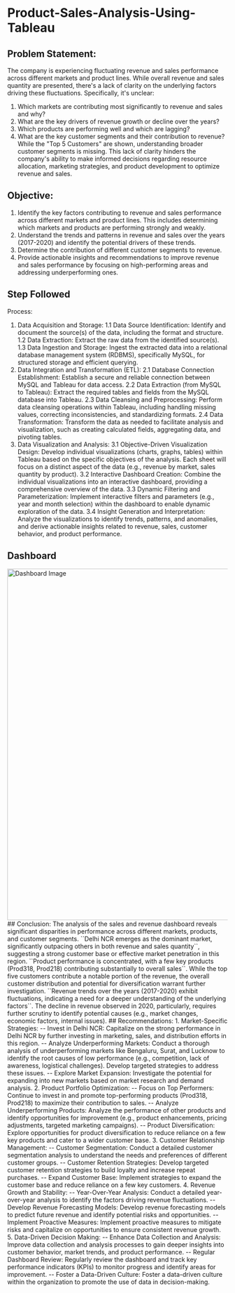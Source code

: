 # Product-Sales-Analysis-Using-Tableau
## Problem Statement:
The company is experiencing fluctuating revenue and sales performance across different markets and product lines. While overall revenue and sales quantity are presented, there's a lack of clarity on the underlying factors driving these fluctuations. Specifically, it's unclear:
1. Which markets are contributing most significantly to revenue and sales and why? 
2. What are the key drivers of revenue growth or decline over the years?
3. Which products are performing well and which are lagging?
4. What are the key customer segments and their contribution to revenue? While the "Top 5 Customers" are shown, understanding broader customer segments is missing.
This lack of clarity hinders the company's ability to make informed decisions regarding resource allocation, marketing strategies, and product development to optimize revenue and sales.
## Objective:
1.	Identify the key factors contributing to revenue and sales performance across different markets and product lines. This includes determining which markets and products are performing strongly and weakly.
2.	Understand the trends and patterns in revenue and sales over the years (2017-2020) and identify the potential drivers of these trends.
3.	Determine the contribution of different customer segments to revenue.
4.	Provide actionable insights and recommendations to improve revenue and sales performance by focusing on high-performing areas and addressing underperforming ones.
## Step Followed
Process:
1. Data Acquisition and Storage:
	1.1 Data Source Identification: Identify and document the source(s) of the data, including the format and structure.
	1.2 Data Extraction: Extract the raw data from the identified source(s).
	1.3 Data Ingestion and Storage: Ingest the extracted data into a relational database management system (RDBMS), specifically MySQL, for structured storage and efficient querying.
2. Data Integration and Transformation (ETL):
	2.1 Database Connection Establishment: Establish a secure and reliable connection between MySQL and Tableau for data access.
	2.2 Data Extraction (from MySQL to Tableau): Extract the required tables and fields from the MySQL database into Tableau.
	2.3 Data Cleansing and Preprocessing: Perform data cleansing operations within Tableau, including handling missing values, correcting inconsistencies, and standardizing formats.
	2.4 Data Transformation: Transform the data as needed to facilitate analysis and visualization, such as creating calculated fields, aggregating data, and pivoting tables.
3. Data Visualization and Analysis:
	3.1 Objective-Driven Visualization Design: Develop individual visualizations (charts, graphs, tables) within Tableau based on the specific objectives of the analysis. Each sheet will focus on a distinct aspect of the data (e.g., revenue by market, sales quantity by product).
	3.2 Interactive Dashboard Creation: Combine the individual visualizations into an interactive dashboard, providing a comprehensive overview of the data.
	3.3 Dynamic Filtering and Parameterization: Implement interactive filters and parameters (e.g., year and month selection) within the dashboard to enable dynamic exploration of the data.
	3.4 Insight Generation and Interpretation: Analyze the visualizations to identify trends, patterns, and anomalies, and derive actionable insights related to revenue, sales, customer behavior, and product performance.
## Dashboard
<img width="801" alt="Dashboard Image" src="https://github.com/user-attachments/assets/c2d90edd-b5a6-41b1-829b-e7d70e275b9d" />
## Conclusion:
The analysis of the sales and revenue dashboard reveals significant disparities in performance across different markets, products, and customer segments. ``Delhi NCR emerges as the dominant market, significantly outpacing others in both revenue and sales quantity``, suggesting a strong customer base or effective market penetration in this region. ``Product performance is concentrated, with a few key products (Prod318, Prod218) contributing substantially to overall sales``. While the top five customers contribute a notable portion of the revenue, the overall customer distribution and potential for diversification warrant further investigation. ``Revenue trends over the years (2017-2020) exhibit fluctuations, indicating a need for a deeper understanding of the underlying factors``. The decline in revenue observed in 2020, particularly, requires further scrutiny to identify potential causes (e.g., market changes, economic factors, internal issues).
## Recommendations:
1.	Market-Specific Strategies:
-- Invest in Delhi NCR: Capitalize on the strong performance in Delhi NCR by further investing in marketing, sales, and distribution efforts in this region.
-- Analyze Underperforming Markets: Conduct a thorough analysis of underperforming markets like Bengaluru, Surat, and Lucknow to identify the root causes of low performance (e.g., competition, lack of awareness, logistical challenges). Develop targeted strategies to address these issues.
-- Explore Market Expansion: Investigate the potential for expanding into new markets based on market research and demand analysis.
2.	Product Portfolio Optimization:
-- Focus on Top Performers: Continue to invest in and promote top-performing products (Prod318, Prod218) to maximize their contribution to sales.
-- Analyze Underperforming Products: Analyze the performance of other products and identify opportunities for improvement (e.g., product enhancements, pricing adjustments, targeted marketing campaigns).
-- Product Diversification: Explore opportunities for product diversification to reduce reliance on a few key products and cater to a wider customer base.
3.	Customer Relationship Management:
-- Customer Segmentation: Conduct a detailed customer segmentation analysis to understand the needs and preferences of different customer groups.
-- Customer Retention Strategies: Develop targeted customer retention strategies to build loyalty and increase repeat purchases.
-- Expand Customer Base: Implement strategies to expand the customer base and reduce reliance on a few key customers.
4.	Revenue Growth and Stability:
-- Year-Over-Year Analysis: Conduct a detailed year-over-year analysis to identify the factors driving revenue fluctuations.
-- Develop Revenue Forecasting Models: Develop revenue forecasting models to predict future revenue and identify potential risks and opportunities.
-- Implement Proactive Measures: Implement proactive measures to mitigate risks and capitalize on opportunities to ensure consistent revenue growth.
5.	Data-Driven Decision Making:
-- Enhance Data Collection and Analysis: Improve data collection and analysis processes to gain deeper insights into customer behavior, market trends, and product performance.
-- Regular Dashboard Review: Regularly review the dashboard and track key performance indicators (KPIs) to monitor progress and identify areas for improvement.
-- Foster a Data-Driven Culture: Foster a data-driven culture within the organization to promote the use of data in decision-making.

